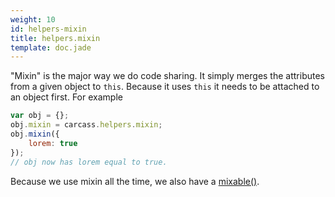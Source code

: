 ```yaml
---
weight: 10
id: helpers-mixin
title: helpers.mixin
template: doc.jade
---
```


"Mixin" is the major way we do code sharing. It simply merges the attributes from a given object to `this`. Because it uses `this` it needs to be attached to an object first. For example

```js
var obj = {};
obj.mixin = carcass.helpers.mixin;
obj.mixin({
    lorem: true
});
// obj now has lorem equal to true.
```

Because we use mixin all the time, we also have a [mixable()](#carcass.mixable).
